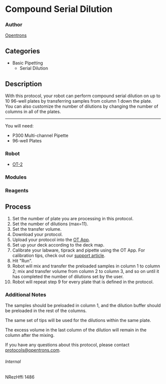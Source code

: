 # Compound Serial Dilution

### Author
[Opentrons](http://www.opentrons.com/)

## Categories
* Basic Pipetting
    * Serial Dilution

## Description
With this protocol, your robot can perform compound serial dilution on up to 10 96-well plates by transferring samples from column 1 down the plate. You can also customize the number of dilutions by changing the number of columns in all of the plates.

---

You will need:
* P300 Multi-channel Pipette
* 96-well Plates

### Robot
* [OT-2](https://opentrons.com/ot-2)

### Modules

### Reagents

## Process
1. Set the number of plate you are processing in this protocol.
2. Set the number of dilutions (max=11).
3. Set the transfer volume.
4. Download your protocol.
5. Upload your protocol into the [OT App](https://opentrons.com/ot-app).
6. Set up your deck according to the deck map.
7. Calibrate your labware, tiprack and pipette using the OT App. For calibration tips, check out our [support article](https://support.opentrons.com/ot-2/getting-started-software-setup/deck-calibration).
8. Hit "Run".
9. Robot will mix and transfer the preloaded samples in column 1 to column 2; mix and transfer volume from column 2 to column 3, and so on until it has completed the number of dilutions set by the user.
10. Robot will repeat step 9 for every plate that is defined in the protocol.


### Additional Notes
The samples should be preloaded in column 1, and the dilution buffer should be preloaded in the rest of the columns.

The same set of tips will be used for the dilutions within the same plate.

The excess volume in the last column of the dilution will remain in the column after the mixing.

If you have any questions about this protocol, please contact protocols@opentrons.com.

###### Internal
NRezHffi
1486
